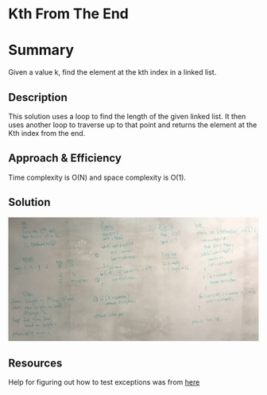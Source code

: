 # Kth From The End

# Summary
Given a value k, find the element at the kth index in a linked list.

## Description
This solution uses a loop to find the length of the given linked list.  It then uses another loop to traverse up to that point and returns the element at the Kth index from the end.

## Approach & Efficiency
Time complexity is O(N) and space complexity is O(1).

## Solution
![Kth Element From End](/assets/kthFromEnd.png)

## Resources
Help for figuring out how to test exceptions was from [here](https://stackoverflow.com/questions/156503/how-do-you-assert-that-a-certain-exception-is-thrown-in-junit-4-tests)
